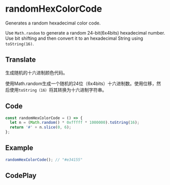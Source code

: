 # randomHexColorCode

Generates a random hexadecimal color code.

Use `Math.random` to generate a random 24-bit(6x4bits) hexadecimal number. Use bit shifting and then convert it to an hexadecimal String using `toString(16)`.

## Translate

生成随机的十六进制颜色代码。

使用Math.random生成一个随机的24位（6x4bits）十六进制数。使用位移，然后使用`toString（16）`将其转换为十六进制字符串。

## Code

```js
const randomHexColorCode = () => {
  let n = (Math.random() * 0xfffff * 1000000).toString(16);
  return '#' + n.slice(0, 6);
};
```

## Example

```js
randomHexColorCode(); // "#e34155"
```

## CodePlay

<template>
  <code-play codeplay-id="" />
</template>
